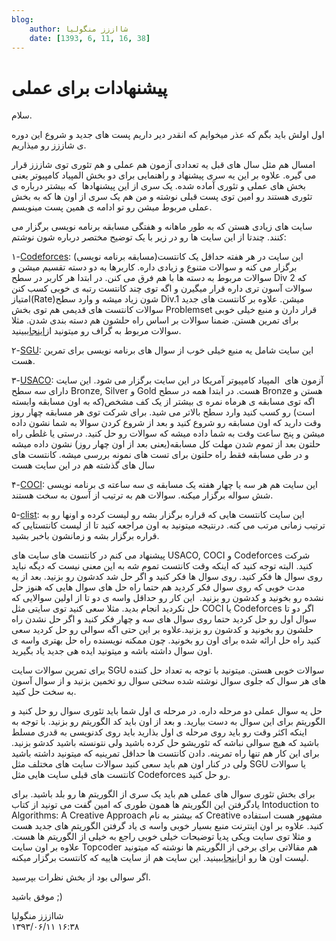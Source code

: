 ```yaml
---
blog:
    author: شااززز منگولیا
    date: [1393, 6, 11, 16, 38]
---
```

# پیشنهادات برای عملی

<div class="cnt">
سلام.<p></p>

<p>اول اولش باید بگم که عذر میخوایم که انقدر دیر داریم پست های جدید و شروع این دوره ی شاززز رو میذاریم.</p>
<p>امسال هم مثل سال های قبل یه تعدادی آزمون هم عملی و هم تئوری توی شاززز قرار می گیره. علاوه بر این یه سری پیشنهاد و راهنمایی برای دو بخش المپیاد کامپیوتر یعنی بخش های عملی و تئوری آماده شده. یک سری از این پیشنهادها  که بیشتر درباره ی تئوری هستند رو امین توی پست قبلی نوشته و من هم یک سری از اون ها که به بخش عملی مربوط میشن رو تو ادامه ی همین پست مینویسم.</p>
<p>سایت های زیادی هستن که به طور ماهانه و هفتگی مسابقه برنامه نویسی برگزار می کنند. چندتا از این سایت ها رو در زیر با یک توضیح مختصر درباره شون نوشتم:</p>
<p>۱-<a href="http://www.codeforces.com" target="_blank">Codeforces</a>: این سایت در هر هفته حداقل یک کانتست(مسابقه برنامه نویسی) برگزار می کنه و سوالات متنوع و زیادی داره. کاربرها به دو دسته تقسیم میشن و سوالات مربوط به دسته ها با هم فرق می کنن. در ابتدا هر کاربر در سطح Div 2 که سوالات آسون تری داره قرار میگیرن و اگه توی چند کانتست رتبه ی خوبی کسب کنن امتیاز(Rate)شون زیاد میشه و وارد سطح Div.1 میشن. علاوه بر کانتست های جدید سوالات کانتست های قدیمی هم توی بخش Problemset قرار دارن و منبع خیلی خوبی برای تمرین هستن. ضمنا سوالات بر اساس راه حلشون هم دسته بندی شدن. مثلا سوالات مربوط به گراف رو میتونید از<a href="http://codeforces.com/problemset/tags/graphs" target="_blank">اینجا</a>ببینید.</p>
<p>۲-<a href="http://acm.sgu.ru" target="_blank">SGU</a>: این سایت شامل یه منبع خیلی خوب از سوال های برنامه نویسی برای تمرین هست.</p>
<p>۳-<a href="http://usaco.org/" target="_blank">USACO</a>: آزمون های  المپیاد کامپیوتر آمریکا در این سایت برگزار می شود. این سایت دارای سه سطح Bronze, Silver و Gold هست. در ابتدا همه در سطح Bronze هستن و اگه توی مسابقه ی هرماه نمره ی بیشتر از یک کف مشخص(که به اون مسابقه وابسته است) رو کسب کنید وارد سطح بالاتر می شید. برای شرکت توی هر مسابقه چهار روز وقت دارید که اون مسابقه رو شروع کنید و بعد از شروع کردن سوالا به شما نشون داده میشن و پنج ساعت وقت به شما داده میشه که سوالات رو حل کنید. درستی یا غلطی راه حلتون بعد از تموم شدن مهلت کل مسابقه(یعنی بعد از اون چهار روز) نشون داده میشه و در طی مسابقه فقط راه حلتون برای تست های نمونه بررسی میشه. کانتست های سال های گذشته هم در این سایت هست</p>
<p>۴-<a href="http://hsin.hr/coci/" target="_blank">COCI</a>: این سایت هم هر سه یا چهار هفته یک مسابقه ی سه ساعته ی برنامه نویسی شش سواله برگزار میکنه. سوالات هم به ترتیب از آسون به سخت هستند.</p>
<p>۵-<a href="http://clist.by/" target="_blank">clist</a>: این سایت کانتست هایی که قراره برگزار بشه رو لیست کرده و اونها رو به ترتیب زمانی مرتب می کنه. درنتیجه میتونید به اون مراجعه کنید تا از لیست کانتستایی که قراره برگزار بشه و زمانشون باخبر بشید.</p>
<p>پیشنهاد می کنم در کانتست های سایت های USACO, COCI و Codeforces شرکت کنید. البته توجه کنید که اینکه وقت کانتست تموم شه به این معنی نیست که دیگه نباید روی سوال ها فکر کنید. روی سوال ها فکر کنید و اگر حل شد کدشون رو بزنید. بعد از یه مدت خوبی که روی سوال فکر کردید هم حتما راه حل های سوال هایی که هنوز حل نشده رو بخونید و کدشون رو بزنید.  این کار رو حداقل واسه ی دو تا از اولین سوالایی که حل نکردید انجام بدید. مثلا سعی کنید توی سایتی مثل COCI یا Codeforces اگر دو تا سوال اول رو حل کردید حتما روی سوال های سه و چهار فکر کنید و اگر حل نشدن راه حلشون رو بخونید و کدشون رو بزنید.علاوه بر این حتی اگه سوالی رو حل کردید سعی کنید راه حل ارائه شده برای اون رو بخونید. چون ممکنه نویسنده راه حل بهتری واسه ی اون سوال داشته باشه و میتونید ایده هی جدید یاد بگیرید.</p>
<p>برای تمرین سوالات سایت SGU سوالات خوبی هستن. میتونید با توجه به تعداد حل کننده های هر سوال که جلوی سوال نوشته شده سختی سوال رو تخمین بزنید و از سوال آسون به سخت حل کنید.</p>
<p>حل یه سوال عملی دو مرحله داره. در مرحله ی اول شما باید تئوری سوال رو حل کنید و الگوریتم برای این سوال به دست بیارید. و بعد از اون باید کد الگوریتم رو بزنید. با توجه به اینکه اکثر وقت رو باید روی مرحله ی اول بذارید باید روی کدنویسی به قدری مسلط باشید که هیچ سوالی نباشه که تئوریشو حل کرده باشید ولی نتونسته باشید کدشو بزنید. برای این کار هم تنها راه تمرینه. دادن کانتست ها حداقل تمرینیه که میتونید داشته باشید ولی در کنار اون هم باید سعی کنید سوالات سایت های مختلف مثل SGU یا سوالات کانتست های قبلی سایت هایی مثل Codeforces رو حل کنید.</p>
<p>برای بخش تئوری سوال های عملی هم باید یک سری از الگوریتم ها رو بلد باشید. برای یادگرفتن این الگوریتم ها همون طوری که امین گفت می تونید از کتاب Intoduction to Algorithms: A Creative Approach که بیشتر به نام Creative مشهور هست استفاده کنید. علاوه بر اون اینترنت منبع بسیار خوبی واسه ی یاد گرفتن الگوریتم های جدید هست و مثلا توی سایت ویکی پدیا توضیحات خیلی خوبی راجع به خیلی از الگوریتم ها هست. علاوه بر اون سایت Topcoder هم مقالاتی برای برخی از الگوریتم ها نوشته که میتونید لیست اون ها رو از<a href="http://community.topcoder.com/tc?module=Static&amp;d1=tutorials&amp;d2=alg_index" target="_blank">اینجا</a>ببینید. این سایت هم از سایت هاییه که کانتست برگزار میکنه.</p>
<p>اگر سوالی بود از بخش نظرات بپرسید.</p>

<p>موفق باشید ;)</p>
</div>

<div class="blog-info">
    <div class="blog-author">شااززز منگولیا</div>
    <div class="blog-date">۱۳۹۳/۰۶/۱۱ ۱۶:۳۸</div>
</div>

